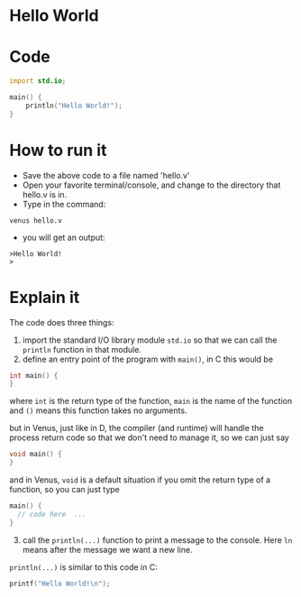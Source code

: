# Hello World

# Code

```d
import std.io;

main() {
	println("Hello World!");
}
```

# How to run it

- Save the above code to a file named 'hello.v'
- Open your favorite terminal/console, and change to the directory that hello.v is in.
- Type in the command:

```
venus hello.v
```

- you will get an output:

```
>Hello World!
>
```

# Explain it

The code does three things:

1. import the standard I/O library module `std.io` so that we can call the `println` function in that module.
2. define an entry point of the program with `main()`, in C this would be

```c
int main() {
}
```

where `int` is the return type of the function, `main` is the name of the function and `()` means this function takes no arguments.

but in Venus, just like in D, the compiler (and runtime) will handle the process return code so that we don't need to manage it, so we can just say

```d
void main() {
}
```

and in Venus, `void` is a default situation if you omit the return type of a function, so you can just type

```d
main() {
  // code here	...
}
```

3. call the `println(...)` function to print a message to the console. Here `ln` means after the message we want a new line.

`println(...)` is similar to this code in C:

```c
printf("Hello World!\n");
```
